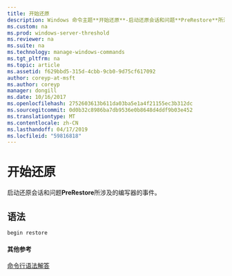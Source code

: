 ```yaml
---
title: 开始还原
description: Windows 命令主题**开始还原**-启动还原会话和问题**PreRestore**所涉及的编写器的事件。
ms.custom: na
ms.prod: windows-server-threshold
ms.reviewer: na
ms.suite: na
ms.technology: manage-windows-commands
ms.tgt_pltfrm: na
ms.topic: article
ms.assetid: f629bbd5-315d-4cbb-9cb0-9d75cf617092
author: coreyp-at-msft
ms.author: coreyp
manager: dongill
ms.date: 10/16/2017
ms.openlocfilehash: 2752603613b611da03ba5e1a4f21155ec3b312dc
ms.sourcegitcommit: 0d0b32c8986ba7db9536e0b8648d4ddf9b03e452
ms.translationtype: MT
ms.contentlocale: zh-CN
ms.lasthandoff: 04/17/2019
ms.locfileid: "59816818"
---
```

# <a name="begin-restore"></a>开始还原



启动还原会话和问题**PreRestore**所涉及的编写器的事件。

## <a name="syntax"></a>语法

```
begin restore
```

#### <a name="additional-references"></a>其他参考

[命令行语法解答](command-line-syntax-key.md)